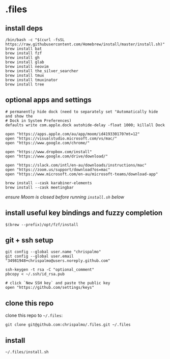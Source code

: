 # .files

## install deps

```
/bin/bash -c "$(curl -fsSL https://raw.githubusercontent.com/Homebrew/install/master/install.sh)"
brew install bat
brew install fzf
brew install gh
brew install glab
brew install neovim
brew install the_silver_searcher
brew install tmux
brew install tmuxinator
brew install tree
```

## optional apps and settings

```
# permanently hide dock (need to separately set "Automatically hide and show the
# Dock in System Preferences)
defaults write com.apple.dock autohide-delay -float 1000; killall Dock

open "https://apps.apple.com/au/app/moom/id419330170?mt=12"
open "https://visualstudio.microsoft.com/vs/mac/"
open "https://www.google.com/chrome/"

open "https://www.dropbox.com/install"
open "https://www.google.com/drive/download/"

open "https://slack.com/intl/en-au/downloads/instructions/mac"
open "https://zoom.us/support/download?os=mac"
open "https://www.microsoft.com/en-au/microsoft-teams/download-app"

brew install --cask karabiner-elements
brew install --cask meetingbar
```

*ensure Moom is closed before running `install.sh` below*


## install useful key bindings and fuzzy completion

```
$(brew --prefix)/opt/fzf/install
```

## git + ssh setup

```
git config --global user.name "chrispalmo"
git config --global user.email "34981948+chrispalmo@users.noreply.github.com"

ssh-keygen -t rsa -C "optional_comment"
pbcopy < ~/.ssh/id_rsa.pub

# click `New SSH key` and paste the public key
open "https://github.com/settings/keys"
```

## clone this repo

clone this repo to `~/.files`:

```
git clone git@github.com:chrispalmo/.files.git ~/.files
```

## install

```
~/.files/install.sh
```

